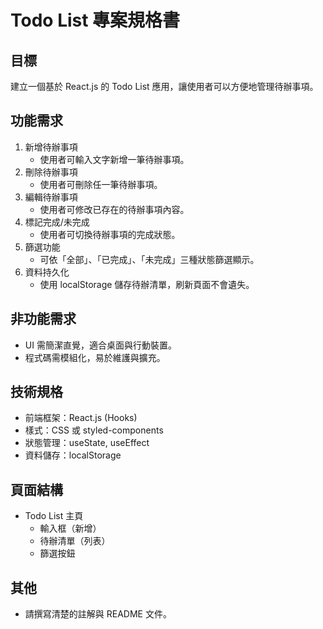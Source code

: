 # Todo List 專案規格書

## 目標
建立一個基於 React.js 的 Todo List 應用，讓使用者可以方便地管理待辦事項。

## 功能需求
1. 新增待辦事項
   - 使用者可輸入文字新增一筆待辦事項。
2. 刪除待辦事項
   - 使用者可刪除任一筆待辦事項。
3. 編輯待辦事項
   - 使用者可修改已存在的待辦事項內容。
4. 標記完成/未完成
   - 使用者可切換待辦事項的完成狀態。
5. 篩選功能
   - 可依「全部」、「已完成」、「未完成」三種狀態篩選顯示。
6. 資料持久化
   - 使用 localStorage 儲存待辦清單，刷新頁面不會遺失。

## 非功能需求
- UI 需簡潔直覺，適合桌面與行動裝置。
- 程式碼需模組化，易於維護與擴充。

## 技術規格
- 前端框架：React.js (Hooks)
- 樣式：CSS 或 styled-components
- 狀態管理：useState, useEffect
- 資料儲存：localStorage

## 頁面結構
- Todo List 主頁
  - 輸入框（新增）
  - 待辦清單（列表）
  - 篩選按鈕

## 其他
- 請撰寫清楚的註解與 README 文件。

